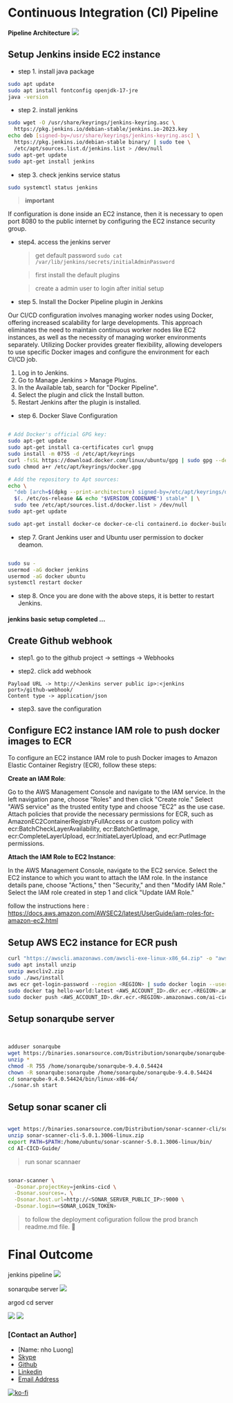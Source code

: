 # Continuous Integration (CI) Pipeline

**Pipeline Architecture**
![](tmp/architecture.png)

## Setup Jenkins inside EC2 instance

* step 1. install java package

```bash
sudo apt update
sudo apt install fontconfig openjdk-17-jre
java -version
```

* step 2. install jenkins

```bash
sudo wget -O /usr/share/keyrings/jenkins-keyring.asc \
  https://pkg.jenkins.io/debian-stable/jenkins.io-2023.key
echo deb [signed-by=/usr/share/keyrings/jenkins-keyring.asc] \
  https://pkg.jenkins.io/debian-stable binary/ | sudo tee \
  /etc/apt/sources.list.d/jenkins.list > /dev/null
sudo apt-get update
sudo apt-get install jenkins
```

* step 3. check jenkins service status

```bash
sudo systemctl status jenkins
```

> **important**

If configuration is done inside an EC2 instance, then it is necessary to open port 8080 to the public internet by configuring the EC2 instance security group.

* step4. access the jenkins server

  > get default password
  ```sudo cat /var/lib/jenkins/secrets/initialAdminPassword```

  > first install the default plugins

  > create a admin user to login after initial setup



* step 5. Install the Docker Pipeline plugin in Jenkins

Our CI/CD configuration involves managing worker nodes using Docker, offering increased scalability for large developments. This approach eliminates the need to maintain continuous worker nodes like EC2 instances, as well as the necessity of managing worker environments separately. Utilizing Docker provides greater flexibility, allowing developers to use specific Docker images and configure the environment for each CI/CD job.


1. Log in to Jenkins.
2. Go to Manage Jenkins > Manage Plugins.
3. In the Available tab, search for "Docker Pipeline".
4. Select the plugin and click the Install button.
5. Restart Jenkins after the plugin is installed.

* step 6. Docker Slave Configuration

```bash

# Add Docker's official GPG key:
sudo apt-get update
sudo apt-get install ca-certificates curl gnupg
sudo install -m 0755 -d /etc/apt/keyrings
curl -fsSL https://download.docker.com/linux/ubuntu/gpg | sudo gpg --dearmor -o /etc/apt/keyrings/docker.gpg
sudo chmod a+r /etc/apt/keyrings/docker.gpg

# Add the repository to Apt sources:
echo \
  "deb [arch=$(dpkg --print-architecture) signed-by=/etc/apt/keyrings/docker.gpg] https://download.docker.com/linux/ubuntu \
  $(. /etc/os-release && echo "$VERSION_CODENAME") stable" | \
  sudo tee /etc/apt/sources.list.d/docker.list > /dev/null
sudo apt-get update

sudo apt-get install docker-ce docker-ce-cli containerd.io docker-buildx-plugin docker-compose-plugin
```

* step 7. Grant Jenkins user and Ubuntu user permission to docker deamon.

```bash

sudo su - 
usermod -aG docker jenkins
usermod -aG docker ubuntu
systemctl restart docker
```

* step 8. Once you are done with the above steps, it is better to restart Jenkins.

#### jenkins basic setup completed ...


## Create Github webhook


* step1. go to the github project -> settings -> Webhooks

* step2. click add webhook

```
Payload URL -> http://<Jenkins server public ip>:<jenkins port>/github-webhook/
Content type -> application/json
```
* step3. save the configuration

## Configure EC2 instance IAM role to push docker images to ECR


To configure an EC2 instance IAM role to push Docker images to Amazon Elastic Container Registry (ECR), follow these steps:

**Create an IAM Role**:

Go to the AWS Management Console and navigate to the IAM service.
In the left navigation pane, choose "Roles" and then click "Create role."
Select "AWS service" as the trusted entity type and choose "EC2" as the use case.
Attach policies that provide the necessary permissions for ECR, such as AmazonEC2ContainerRegistryFullAccess or a custom policy with ecr:BatchCheckLayerAvailability, ecr:BatchGetImage, ecr:CompleteLayerUpload, ecr:InitiateLayerUpload, and ecr:PutImage permissions.

**Attach the IAM Role to EC2 Instance**:

In the AWS Management Console, navigate to the EC2 service.
Select the EC2 instance to which you want to attach the IAM role.
In the instance details pane, choose "Actions," then "Security," and then "Modify IAM Role."
Select the IAM role created in step 1 and click "Update IAM Role."


follow the instructions here : https://docs.aws.amazon.com/AWSEC2/latest/UserGuide/iam-roles-for-amazon-ec2.html


## Setup AWS EC2 instance for ECR push

```bash
curl "https://awscli.amazonaws.com/awscli-exe-linux-x86_64.zip" -o "awscliv2.zip"
sudo apt install unzip
unzip awscliv2.zip
sudo ./aws/install
aws ecr get-login-password --region <REGION> | sudo docker login --username AWS --password-stdin <AWS_ACCOUNT_ID>.dkr.ecr.us-east-1.amazonaws.com
sudo docker tag hello-world:latest <AWS_ACCOUNT_ID>.dkr.ecr.<REGION>.amazonaws.com/ai-cicd
sudo docker push <AWS_ACCOUNT_ID>.dkr.ecr.<REGION>.amazonaws.com/ai-cicd
```

## Setup sonarqube server

```bash


adduser sonarqube
wget https://binaries.sonarsource.com/Distribution/sonarqube/sonarqube-9.4.0.54424.zip
unzip *
chmod -R 755 /home/sonarqube/sonarqube-9.4.0.54424
chown -R sonarqube:sonarqube /home/sonarqube/sonarqube-9.4.0.54424
cd sonarqube-9.4.0.54424/bin/linux-x86-64/
./sonar.sh start
```

## Setup sonar scaner cli

```bash

wget https://binaries.sonarsource.com/Distribution/sonar-scanner-cli/sonar-scanner-cli-5.0.1.3006-linux.zip
unzip sonar-scanner-cli-5.0.1.3006-linux.zip
export PATH=$PATH:/home/ubuntu/sonar-scanner-5.0.1.3006-linux/bin/
cd AI-CICD-Guide/
```

> run sonar scannaer

```bash

sonar-scanner \
  -Dsonar.projectKey=jenkins-cicd \
  -Dsonar.sources=. \
  -Dsonar.host.url=http://<SONAR_SERVER_PUBLIC_IP>:9000 \
  -Dsonar.login=<SONAR_LOGIN_TOKEN>
```

> to follow the deployment cofiguration follow the prod branch readme.md file. 💜

# Final Outcome

jenkins pipeline
![](tmp/jenkins.png)

sonarqube server
![](tmp/sonar.png)

argod cd server

![](tmp/argocd-application.png)
![](tmp/argocd.png)

### [Contact an Author]
* [Name: nho Luong]
* [Skype](luongutnho_skype)
* [Github](https://github.com/nholuongut/)
* [Linkedin](https://www.linkedin.com/in/nholuong/)
* [Email Address](luongutnho@hotmail.com) 

[![ko-fi](https://ko-fi.com/img/githubbutton_sm.svg)](https://ko-fi.com/nholuong)
